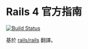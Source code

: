 # Rails 4 官方指南

[![Build Status](https://travis-ci.org/docsrails-tw/guides.svg?branch=master)](https://travis-ci.org/docsrails-tw/guides)

基於 [rails/rails](https://github.com/rails/rails) 翻譯。
